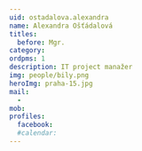 ```yaml
---
uid: ostadalova.alexandra
name: Alexandra Ošťádalová
titles:
  before: Mgr.
category:
ordpms: 1
description: IT project manažer
img: people/bily.png
heroImg: praha-15.jpg
mail:
  - 
mob:
profiles:
  facebook:
  #calendar: 
---
```

